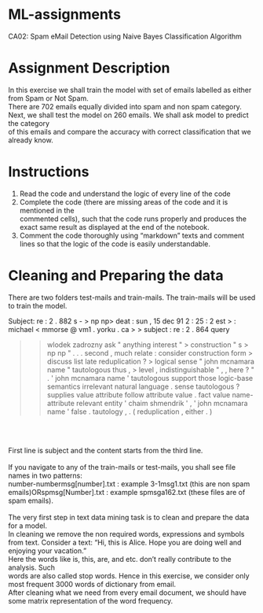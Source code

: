 # ML-assignments

CA02: Spam eMail Detection using Naive Bayes Classification Algorithm<br>

# <b>Assignment Description</b> </b>

In this exercise we shall train the model with set of emails labelled as either from Spam or Not Spam. <br>
There are 702 emails equally divided into spam and non spam category.<br>
Next, we shall test the model on 260 emails. We shall ask model to predict the category <br>
of this emails and compare the accuracy with correct classification that we already know.<br>

# Instructions
1. Read the code and understand the logic of every line of the code<br>
2. Complete the code (there are missing areas of the code and it is mentioned in the<br>
commented cells), such that the code runs properly and produces the exact same
result as displayed at the end of the notebook.<br>
3. Comment the code thoroughly using “markdown” texts and comment lines so that
the logic of the code is easily understandable. <br>

# Cleaning and Preparing the data <br>
There are two folders test-mails and train-mails. The train-mails will be used to train the model.


Subject: re : 2 . 882 s - > np np> deat : sun , 15 dec 91 2 : 25 : 2 est > : michael <
mmorse @ vm1 . yorku . ca > > subject : re : 2 . 864 query
> > wlodek zadrozny ask " anything interest " > construction " s > np np " . . . second ,
> much relate : consider construction form > discuss list late reduplication ? > logical
sense " john mcnamara name " tautologous thus , > level , indistinguishable " , , here ? "
. ' john mcnamara name ' tautologous support those logic-base semantics irrelevant natural
language . sense tautologous ? supplies value attribute follow attribute value . fact
value name-attribute relevant entity ' chaim shmendrik ' , ' john mcnamara name ' false .
tautology , . ( reduplication , either . )
<br>
<br>

First line is subject and the content starts from the third line.<br>
<br>
If you navigate to any of the train-mails or test-mails, you shall see file names in two patterns:<br>
number-numbermsg[number].txt : example 3-1msg1.txt (this are non spam
emails)ORspmsg[Number].txt : example spmsga162.txt (these files are of spam
emails).<br>
<br>
The very first step in text data mining task is to clean and prepare the data for a model.<br>
In cleaning we remove the non required words, expressions and symbols from text.
Consider a text: “Hi, this is Alice. Hope you are doing well and enjoying your vacation.”<br>
Here the words like is, this, are, and etc. don’t really contribute to the analysis. Such <br>
words are also called stop words. Hence in this exercise, we consider only most
frequent 3000 words of dictionary from email.<br>
After cleaning what we need from every email document, we should have some matrix
representation of the word frequency.<br>
